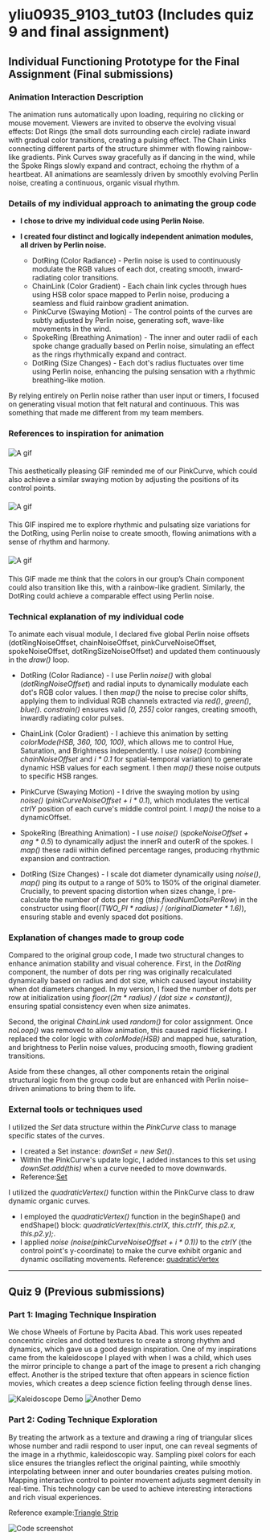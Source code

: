 # yliu0935_9103_tut03 (Includes quiz 9 and final assignment)

## Individual Functioning Prototype for the Final Assignment (Final submissions)
### Animation Interaction Description
The animation runs automatically upon loading, requiring no clicking or mouse movement. Viewers are invited to observe the evolving visual effects: Dot Rings (the small dots surrounding each circle) radiate inward with gradual color transitions, creating a pulsing effect. The Chain Links connecting different parts of the structure shimmer with flowing rainbow-like gradients. Pink Curves sway gracefully as if dancing in the wind, while the Spoke Rings slowly expand and contract, echoing the rhythm of a heartbeat.
All animations are seamlessly driven by smoothly evolving Perlin noise, creating a continuous, organic visual rhythm.

### Details of my individual approach to animating the group code
- **I chose to drive my individual code using Perlin Noise.**

- **I created four distinct and logically independent animation modules, all driven by Perlin noise.**

  - DotRing (Color Radiance) - Perlin noise is used to continuously modulate the RGB values of each dot, creating smooth, inward-radiating color transitions.
  - ChainLink (Color Gradient) - Each chain link cycles through hues using HSB color space mapped to Perlin noise, producing a seamless and fluid rainbow gradient animation.
  - PinkCurve (Swaying Motion) - The control points of the curves are subtly adjusted by Perlin noise, generating soft, wave-like movements in the wind.
  - SpokeRing (Breathing Animation) - The inner and outer radii of each spoke change gradually based on Perlin noise, simulating an effect as the rings rhythmically expand and contract.
  - DotRing (Size Changes) - Each dot's radius fluctuates over time using Perlin noise, enhancing the pulsing sensation with a rhythmic breathing-like motion.

By relying entirely on Perlin noise rather than user input or timers, I focused on generating visual motion that felt natural and continuous. This was something that made me different from my team members.

### References to inspiration for animation
####
![A gif](assets/References1.gif)
####
This aesthetically pleasing GIF reminded me of our PinkCurve, which could also achieve a similar swaying motion by adjusting the positions of its control points.
####
![A gif](assets/References2.gif)
####
This GIF inspired me to explore rhythmic and pulsating size variations for the DotRing, using Perlin noise to create smooth, flowing animations with a sense of rhythm and harmony.
####
![A gif](assets/References3.gif)
####
This GIF made me think that the colors in our group’s Chain component could also transition like this, with a rainbow-like gradient. Similarly, the DotRing could achieve a comparable effect using Perlin noise.

### Technical explanation of my individual code

To animate each visual module, I declared five global Perlin noise offsets (dotRingNoiseOffset, chainNoiseOffset, pinkCurveNoiseOffset, spokeNoiseOffset, dotRingSizeNoiseOffset) and updated them continuously in the *draw()* loop. 

  - DotRing (Color Radiance) - I use Perlin *noise()* with global (*dotRingNoiseOffset*) and radial inputs to dynamically modulate each dot's RGB color values. I then *map()* the noise to precise color shifts, applying them to individual RGB channels extracted via *red()*, *green()*, *blue()*. *constrain()* ensures valid *[0, 255]* color ranges, creating smooth, inwardly radiating color pulses.

  - ChainLink (Color Gradient) - I achieve this animation by setting *colorMode(HSB, 360, 100, 100)*, which allows me to control Hue, Saturation, and Brightness independently. I use *noise()* (combining *chainNoiseOffset* and *i * 0.1* for spatial-temporal variation) to generate dynamic HSB values for each segment. I then *map()* these noise outputs to specific HSB ranges.

  - PinkCurve (Swaying Motion) - I drive the swaying motion by using *noise()* (*pinkCurveNoiseOffset + i * 0.1*), which modulates the vertical *ctrlY* position of each curve's middle control point. I *map()* the noise to a dynamicOffset.

  - SpokeRing (Breathing Animation) - I use *noise()* (*spokeNoiseOffset + ang * 0.5*) to dynamically adjust the innerR and outerR of the spokes. I *map()* these radii within defined percentage ranges, producing rhythmic expansion and contraction.

 - DotRing (Size Changes) - I scale dot diameter dynamically using *noise()*, *map()* ping its output to a range of 50% to 150% of the original diameter. Crucially, to prevent spacing distortion when sizes change, I pre-calculate the number of dots per ring (*this.fixedNumDotsPerRow*) in the constructor using floor(*(TWO_PI * radius) / (originalDiameter * 1.6)*), ensuring stable and evenly spaced dot positions.

### Explanation of changes made to group code

Compared to the original group code, I made two structural changes to enhance animation stability and visual coherence. First, in the *DotRing* component, the number of dots per ring was originally recalculated dynamically based on radius and dot size, which caused layout instability when dot diameters changed. In my version, I fixed the number of dots per row at initialization using *floor((2π * radius) / (dot size × constant))*, ensuring spatial consistency even when size animates.

Second, the original *ChainLink* used *random()* for color assignment. Once *noLoop()* was removed to allow animation, this caused rapid flickering. I replaced the color logic with *colorMode(HSB)* and mapped hue, saturation, and brightness to Perlin noise values, producing smooth, flowing gradient transitions.

Aside from these changes, all other components retain the original structural logic from the group code but are enhanced with Perlin noise–driven animations to bring them to life.


### External tools or techniques used
I utilized the *Set* data structure within the *PinkCurve* class to manage specific states of the curves.
 - I created a Set instance: *downSet = new Set()*.
 - Within the PinkCurve's update logic, I added instances to this set using *downSet.add(this)* when a curve needed to move downwards.
 - Reference:[Set](https://p5js.org/reference/p5/set/)

I utilized the *quadraticVertex()* function within the PinkCurve class to draw dynamic organic curves.
 - I employed the *quadraticVertex()* function in the beginShape() and endShape() block: *quadraticVertex(this.ctrlX, this.ctrlY, this.p2.x, this.p2.y);*.
 - I applied *noise (noise(pinkCurveNoiseOffset + i * 0.1))* to the *ctrlY* (the control point's y-coordinate) to make the curve exhibit organic and dynamic oscillating movements.
Reference: [quadraticVertex](https://p5js.org/reference/p5/quadraticVertex/)


---

## Quiz 9 (Previous submissions)
### Part 1: Imaging Technique Inspiration
We chose Wheels of Fortune by Pacita Abad. This work uses repeated concentric circles and dotted textures to create a strong rhythm and dynamics, which gave us a good design inspiration. One of my inspirations came from the kaleidoscope I played with when I was a child, which uses the mirror principle to change a part of the image to present a rich changing effect. Another is the striped texture that often appears in science fiction movies, which creates a deep science fiction feeling through dense lines.

![Kaleidoscope Demo](assets/Kaleidoscope-screenshot.png)
![Another Demo](assets/maravilha-roda-movimento-luzes-com-cifrao.jpg)

### Part 2: Coding Technique Exploration
By treating the artwork as a texture and drawing a ring of triangular slices whose number and radii respond to user input, one can reveal segments of the image in a rhythmic, kaleidoscopic way. Sampling pixel colors for each slice ensures the triangles reflect the original painting, while smoothly interpolating between inner and outer boundaries creates pulsing motion. Mapping interactive control to pointer movement adjusts segment density in real-time. This technology can be used to achieve interesting interactions and rich visual experiences.

Reference example:[Triangle Strip](https://p5js.org/examples/angles-and-motion-triangle-strip/)

![Code screenshot](assets/code.png)